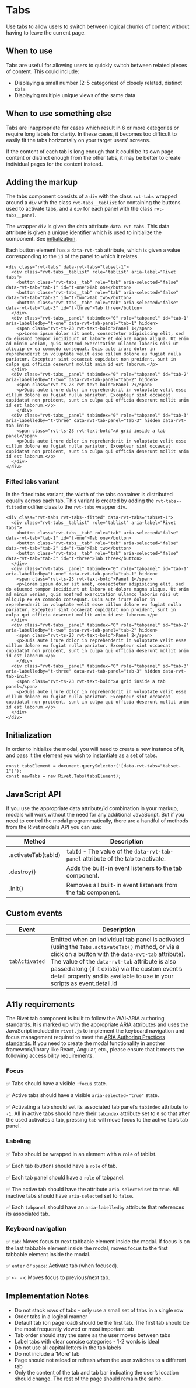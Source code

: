 # Tabs

Use tabs to allow users to switch between logical chunks of content without having to leave the current page.

## When to use

Tabs are useful for allowing users to quickly switch between related pieces of content. This could include:

- Displaying a small number (2-5 categories) of closely related, distinct data
- Displaying multiple unique views of the same data

## When to use something else

Tabs are inappropriate for cases which result in 6 or more categories or require long labels for clarity. In these cases, it becomes too difficult to easily fit the tabs horizontally on your target users' screens.

If the content of each tab is long enough that it could be its own page content or distinct enough from the other tabs, it may be better to create individual pages for the content instead.

## Adding the markup

The tabs component consists of a `div` with the class `rvt-tabs` wrapped around a `div` with the class `rvt-tabs__tablist` for containing the buttons used to activate tabs, and a `div` for each panel with the class `rvt-tabs__panel`.

The wrapper `div` is given the data attribute `data-rvt-tabs`. This data attribute is given a unique identifier which is used to initialize the component. See [initialization](#initialization).

Each button element has a `data-rvt-tab` attribute, which is given a value corresponding to the `id` of the panel to which it relates.

```
<div class="rvt-tabs" data-rvt-tabs="tabset-1">
  <div class="rvt-tabs__tablist" role="tablist" aria-label="Rivet tabs">
    <button class="rvt-tabs__tab" role="tab" aria-selected="false" data-rvt-tab="tab-1" id="t-one">Tab one</button>
    <button class="rvt-tabs__tab" role="tab" aria-selected="false" data-rvt-tab="tab-2" id="t-two">Tab two</button>
    <button class="rvt-tabs__tab" role="tab" aria-selected="false" data-rvt-tab="tab-3" id="t-three">Tab three</button>
  </div>
  <div class="rvt-tabs__panel" tabindex="0" role="tabpanel" id="tab-1" aria-labelledby="t-one" data-rvt-tab-panel="tab-1" hidden>
    <span class="rvt-ts-23 rvt-text-bold">Panel 1</span>
    <p>Lorem ipsum dolor sit amet, consectetur adipisicing elit, sed do eiusmod tempor incididunt ut labore et dolore magna aliqua. Ut enim ad minim veniam, quis nostrud exercitation ullamco laboris nisi ut aliquip ex ea commodo consequat. Duis aute irure dolor in reprehenderit in voluptate velit esse cillum dolore eu fugiat nulla pariatur. Excepteur sint occaecat cupidatat non proident, sunt in culpa qui officia deserunt mollit anim id est laborum.</p>
  </div>
  <div class="rvt-tabs__panel" tabindex="0" role="tabpanel" id="tab-2" aria-labelledby="t-two" data-rvt-tab-panel="tab-2" hidden>
    <span class="rvt-ts-23 rvt-text-bold">Panel 2</span>
    <p>Duis aute irure dolor in reprehenderit in voluptate velit esse cillum dolore eu fugiat nulla pariatur. Excepteur sint occaecat cupidatat non proident, sunt in culpa qui officia deserunt mollit anim id est laborum.</p>
    </div>
  <div class="rvt-tabs__panel" tabindex="0" role="tabpanel" id="tab-3" aria-labelledby="t-three" data-rvt-tab-panel="tab-3" hidden data-rvt-tab-init>
    <span class="rvt-ts-23 rvt-text-bold">A grid inside a tab panel</span>
    <p>Duis aute irure dolor in reprehenderit in voluptate velit esse cillum dolore eu fugiat nulla pariatur. Excepteur sint occaecat cupidatat non proident, sunt in culpa qui officia deserunt mollit anim id est laborum.</p>
  </div>
</div>
```

### Fitted tabs variant

In the fitted tabs variant, the width of the tabs container is distributed equally across each tab. This variant is created by adding the `rvt-tabs--fitted` modifier class to the `rvt-tabs` wrapper `div`.

```
<div class="rvt-tabs rvt-tabs--fitted" data-rvt-tabs="tabset-1">
  <div class="rvt-tabs__tablist" role="tablist" aria-label="Rivet tabs">
    <button class="rvt-tabs__tab" role="tab" aria-selected="false" data-rvt-tab="tab-1" id="t-one">Tab one</button>
    <button class="rvt-tabs__tab" role="tab" aria-selected="false" data-rvt-tab="tab-2" id="t-two">Tab two</button>
    <button class="rvt-tabs__tab" role="tab" aria-selected="false" data-rvt-tab="tab-3" id="t-three">Tab three</button>
  </div>
  <div class="rvt-tabs__panel" tabindex="0" role="tabpanel" id="tab-1" aria-labelledby="t-one" data-rvt-tab-panel="tab-1" hidden>
    <span class="rvt-ts-23 rvt-text-bold">Panel 1</span>
    <p>Lorem ipsum dolor sit amet, consectetur adipisicing elit, sed do eiusmod tempor incididunt ut labore et dolore magna aliqua. Ut enim ad minim veniam, quis nostrud exercitation ullamco laboris nisi ut aliquip ex ea commodo consequat. Duis aute irure dolor in reprehenderit in voluptate velit esse cillum dolore eu fugiat nulla pariatur. Excepteur sint occaecat cupidatat non proident, sunt in culpa qui officia deserunt mollit anim id est laborum.</p>
  </div>
  <div class="rvt-tabs__panel" tabindex="0" role="tabpanel" id="tab-2" aria-labelledby="t-two" data-rvt-tab-panel="tab-2" hidden>
    <span class="rvt-ts-23 rvt-text-bold">Panel 2</span>
    <p>Duis aute irure dolor in reprehenderit in voluptate velit esse cillum dolore eu fugiat nulla pariatur. Excepteur sint occaecat cupidatat non proident, sunt in culpa qui officia deserunt mollit anim id est laborum.</p>
    </div>
  <div class="rvt-tabs__panel" tabindex="0" role="tabpanel" id="tab-3" aria-labelledby="t-three" data-rvt-tab-panel="tab-3" hidden data-rvt-tab-init>
    <span class="rvt-ts-23 rvt-text-bold">A grid inside a tab panel</span>
    <p>Duis aute irure dolor in reprehenderit in voluptate velit esse cillum dolore eu fugiat nulla pariatur. Excepteur sint occaecat cupidatat non proident, sunt in culpa qui officia deserunt mollit anim id est laborum.</p>
  </div>
</div>
```

## Initialization

In order to initialize the modal, you will need to create a new instance of it, and pass it the element you wish to instantiate as a set of tabs.

```
const tabsElement = document.querySelector('[data-rvt-tabs="tabset-1"]');
const newTabs = new Rivet.Tabs(tabsElement);
```

## JavaScript API

If you use the appropriate data attribute/id combination in your markup, modals will work without the need for any additional JavaScript. But if you need to control the modal programmatically, there are a handful of methods from the Rivet modal’s API you can use:

| Method                      | Description                                                                                                                      |
| --------------------------- | -------------------------------------------------------------------------------------------------------------------------------- |
| .activateTab(tabId) | `tabId` - The value of the `data-rvt-tab-panel` attribute of the tab to activate. |
| .destroy()                  | Adds the built-in event listeners to the tab component.                                                                          |
| .init()                     | Removes all built-in event listeners from the tab component.                                                                     |

## Custom events

| Event          | Description                                                                                                                                                                                                                                                                                                                      |
| -------------- | -------------------------------------------------------------------------------------------------------------------------------------------------------------------------------------------------------------------------------------------------------------------------------------------------------------------------------- |
| `tabActivated` | Emitted when an individual tab panel is activated (using the `Tabs.activateTab()` method, or via a click on a button with the `data-rvt-tab` attribute). The value of the `data-rvt-tab` attribute is also passed along (if it exists) via the custom event’s detail property and is available to use in your scripts as event.detail.id |

## A11y requirements

The Rivet tab component is built to follow the WAI-ARIA authoring standards. It is marked up with the appropriate ARIA attributes and uses the JavaScript included in `rivet.js` to implement the keyboard navigation and focus management required to meet the [ARIA Authoring Practices standards](http://w3c.github.io/aria-practices/). If you need to create the modal functionality in another framework/library like React, Angular, etc., please ensure that it meets the following accessibility requirements.

### Focus

✅ Tabs should have a visible `:focus` state.

✅ Active tabs should have a visible `aria-selected="true"` state.

✅ Activating a tab should set its associated tab panel’s `tabindex` attribute to `-1`. All in active tabs should have their `tabindex` attribute set to `0` so that after the used activates a tab, pressing `tab` will move focus to the active tab’s tab panel.

### Labeling

✅ Tabs should be wrapped in an element with a `role` of tablist.

✅ Each tab (button) should have a `role` of tab.

✅ Each tab panel should have a `role` of tabpanel.

✅ The active tab should have the attribute `aria-selected` set to `true`. All inactive tabs should have `aria-selected` set to `false`.

✅ Each `tabpanel` should have an `aria-labelledby` attribute that references its associated tab.

### Keyboard navigation

✅ `tab`: Moves focus to next tabbable element inside the modal. If focus is on the last tabbable element inside the modal, moves focus to the first tabbable element inside the modal.

✅ `enter` or `space`: Activate tab (when focused).

✅ `<- ->`: Moves focus to previous/next tab.

## Implementation Notes

- Do not stack rows of tabs - only use a small set of tabs in a single row
- Order tabs in a logical manner
- Default tab (on page load) should be the first tab. The first tab should be the most frequently viewed or most important tab
- Tab order should stay the same as the user moves between tabs
- Label tabs with clear concise categories - 1-2 words is ideal
- Do not use all capital letters in the tab labels
- Do not include a ‘More’ tab
- Page should not reload or refresh when the user switches to a different tab
- Only the content of the tab and tab bar indicating the user’s location should change. The rest of the page should remain the same.
